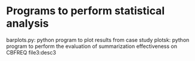 # Programs to perform statistical analysis
barplots.py: python program to plot results from case study
plotsk: python program to perform the evaluation of summarization effectiveness on CBFREQ
file3:desc3
